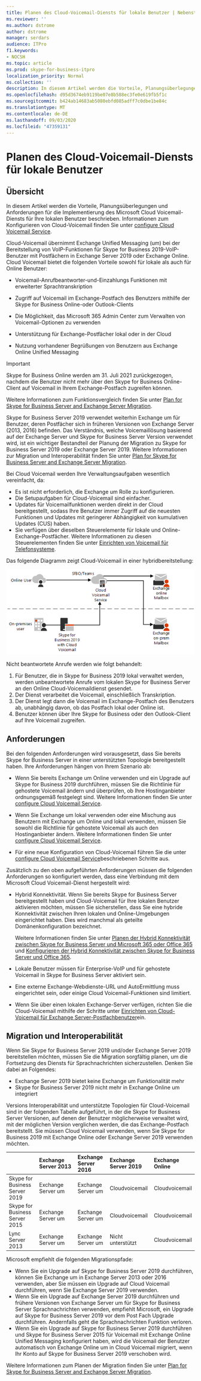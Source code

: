 ```yaml
---
title: Planen des Cloud-Voicemail-Diensts für lokale Benutzer | Nebenstellenanlage Skype for Business Server 2019
ms.reviewer: ''
ms.author: dstrome
author: dstrome
manager: serdars
audience: ITPro
f1.keywords:
- NOCSH
ms.topic: article
ms.prod: skype-for-business-itpro
localization_priority: Normal
ms.collection: ''
description: In diesem Artikel werden die Vorteile, Planungsüberlegungen und Anforderungen für die Implementierung des Microsoft Cloud Voicemail-Diensts beschrieben. Informationen zum Konfigurieren von Cloud-Voicemail finden Sie unter Configuring Cloud Voicemail.
ms.openlocfilehash: d95d3674eb9119be07e8b588ec3fe0e619fb5f1c
ms.sourcegitcommit: b424ab14683ab5080ebfd085adff7c0dbe1be84c
ms.translationtype: MT
ms.contentlocale: de-DE
ms.lasthandoff: 09/03/2020
ms.locfileid: "47359131"
---
```

# <a name="plan-cloud-voicemail-service-for-on-premises-users"></a>Planen des Cloud-Voicemail-Diensts für lokale Benutzer

## <a name="overview"></a>Übersicht

In diesem Artikel werden die Vorteile, Planungsüberlegungen und Anforderungen für die Implementierung des Microsoft Cloud Voicemail-Diensts für Ihre lokalen Benutzer beschrieben. Informationen zum Konfigurieren von Cloud-Voicemail finden Sie unter [configure Cloud Voicemail Service](configure-cloud-voicemail.md).

Cloud-Voicemail übernimmt Exchange Unified Messaging (um) bei der Bereitstellung von VoIP-Funktionen für Skype for Business 2019-VoIP-Benutzer mit Postfächern in Exchange Server 2019 oder Exchange Online. Cloud Voicemail bietet die folgenden Vorteile sowohl für lokale als auch für Online Benutzer:

- Voicemail-Anrufbeantworter-und-Einzahlungs Funktionen mit erweiterter Sprachtranskription

- Zugriff auf Voicemail im Exchange-Postfach des Benutzers mithilfe der Skype for Business Online-oder Outlook-Clients

- Die Möglichkeit, das Microsoft 365 Admin Center zum Verwalten von Voicemail-Optionen zu verwenden

- Unterstützung für Exchange-Postfächer lokal oder in der Cloud

- Nutzung vorhandener Begrüßungen von Benutzern aus Exchange Online Unified Messaging

> [!Important]
> Skype for Business Online werden am 31. Juli 2021 zurückgezogen, nachdem die Benutzer nicht mehr über den Skype for Business Online-Client auf Voicemail in Ihrem Exchange-Postfach zugreifen können.

Weitere Informationen zum Funktionsvergleich finden Sie unter [Plan for Skype for Business Server and Exchange Server Migration](plan-um-migration.md).

Skype for Business Server 2019 verwendet weiterhin Exchange um für Benutzer, deren Postfächer sich in früheren Versionen von Exchange Server (2013, 2016) befinden.  Das Verständnis, welche Voicemaillösung basierend auf der Exchange Server und Skype for Business Server Version verwendet wird, ist ein wichtiger Bestandteil der Planung der Migration zu Skype for Business Server 2019 oder Exchange Server 2019. Weitere Informationen zur Migration und Interoperabilität finden Sie unter [Plan for Skype for Business Server and Exchange Server Migration](plan-um-migration.md).

Bei Cloud Voicemail werden Ihre Verwaltungsaufgaben wesentlich vereinfacht, da:

- Es ist nicht erforderlich, die Exchange um Rolle zu konfigurieren.
- Die Setupaufgaben für Cloud-Voicemail sind einfacher.
- Updates für Voicemailfunktionen werden direkt in der Cloud bereitgestellt, sodass Ihre Benutzer immer Zugriff auf die neuesten Funktionen und Updates mit geringerer Abhängigkeit von kumulativen Updates (CUS) haben.
- Sie verfügen über dieselben Steuerelemente für lokale und Online-Exchange-Postfächer. Weitere Informationen zu diesen Steuerelementen finden Sie unter [Einrichten von Voicemail für Telefonsysteme](https://support.office.com/article/Set-up-Phone-System-voicemail-Admin-help-9c590873-b014-4df3-9e27-1bb97322a79d).

Das folgende Diagramm zeigt Cloud-Voicemail in einer hybridbereitstellung:

![SFB Cloud Voicemail](../../sfbserver2019/media/plan-cloud-voice-mail-server1.png)

Nicht beantwortete Anrufe werden wie folgt behandelt:  

1. Für Benutzer, die in Skype for Business 2019 lokal verwaltet werden, werden unbeantwortete Anrufe vom lokalen Skype for Business Server an den Online Cloud-Voicemaildienst gesendet.
2. Der Dienst verarbeitet die Voicemail, einschließlich Transkription.
3. Der Dienst legt dann die Voicemail im Exchange-Postfach des Benutzers ab, unabhängig davon, ob das Postfach lokal oder Online ist.  
4. Benutzer können über Ihre Skype for Business oder den Outlook-Client auf Ihre Voicemail zugreifen.

## <a name="requirements"></a>Anforderungen

Bei den folgenden Anforderungen wird vorausgesetzt, dass Sie bereits Skype for Business Server in einer unterstützten Topologie bereitgestellt haben.  Ihre Anforderungen hängen von Ihrem Szenario ab:

- Wenn Sie bereits Exchange um Online verwenden und ein Upgrade auf Skype for Business 2019 durchführen, müssen Sie die Richtlinie für gehostete Voicemail ändern und überprüfen, ob Ihre Hostinganbieter ordnungsgemäß festgelegt sind. Weitere Informationen finden Sie unter [configure Cloud Voicemail Service](configure-cloud-voicemail.md).

- Wenn Sie Exchange um lokal verwenden oder eine Mischung aus Benutzern mit Exchange um Online und lokal verwenden, müssen Sie sowohl die Richtlinie für gehostete Voicemail als auch den Hostinganbieter ändern.  Weitere Informationen finden Sie unter [configure Cloud Voicemail Service](configure-cloud-voicemail.md).

- Für eine neue Konfiguration von Cloud-Voicemail führen Sie die unter [configure Cloud Voicemail Service](configure-cloud-voicemail.md)beschriebenen Schritte aus.

Zusätzlich zu den oben aufgeführten Anforderungen müssen die folgenden Anforderungen so konfiguriert werden, dass eine Verbindung mit dem Microsoft Cloud Voicemail-Dienst hergestellt wird:

- Hybrid Konnektivität. Wenn Sie bereits Skype for Business Server bereitgestellt haben und Cloud-Voicemail für Ihre lokalen Benutzer aktivieren möchten, müssen Sie sicherstellen, dass Sie eine hybride Konnektivität zwischen Ihren lokalen und Online-Umgebungen eingerichtet haben. Dies wird manchmal als geteilte Domänenkonfiguration bezeichnet.

   Weitere Informationen finden Sie unter [Planen der Hybrid Konnektivität zwischen Skype for Business Server und Microsoft 365 oder Office 365](plan-hybrid-connectivity.md) und [Konfigurieren der Hybrid Konnektivität zwischen Skype for Business Server und Office 365](configure-hybrid-connectivity.md).

- Lokale Benutzer müssen für Enterprise-VoIP und für gehostete Voicemail in Skype for Business Server aktiviert sein.

- Eine externe Exchange-Webdienste-URL und AutoErmittlung muss eingerichtet sein, oder einige Cloud Voicemail-Funktionen sind limitiert.

- Wenn Sie über einen lokalen Exchange-Server verfügen, richten Sie die Cloud-Voicemail mithilfe der Schritte unter [Einrichten von Cloud-Voicemail für Exchange Server-Postfachbenutzer](https://docs.microsoft.com/microsoftteams/set-up-phone-system-voicemail#set-up-cloud-voicemail-for-exchange-server-mailbox-users)ein.

## <a name="migration-and-interoperability"></a>Migration und Interoperabilität

Wenn Sie Skype for Business Server 2019 und/oder Exchange Server 2019 bereitstellen möchten, müssen Sie die Migration sorgfältig planen, um die Fortsetzung des Diensts für Sprachnachrichten sicherzustellen. Denken Sie dabei an Folgendes:

- Exchange Server 2019 bietet keine Exchange um Funktionalität mehr
- Skype for Business Server 2019 nicht mehr in Exchange Online um integriert

Versions Interoperabilität und unterstützte Topologien für Cloud-Voicemail sind in der folgenden Tabelle aufgeführt, in der die Skype for Business Server Versionen, auf denen der Benutzer möglicherweise verwaltet wird, mit der möglichen Version verglichen werden, die das Exchange-Postfach bereitstellt. Sie müssen Cloud Voicemail verwenden, wenn Sie Skype for Business 2019 mit Exchange Online oder Exchange Server 2019 verwenden möchten.

| | Exchange Server 2013 | Exchange Server 2016 | Exchange Server 2019 | Exchange Online   |
|:---    |:--- |:--- |:--- |:---  |
| Skype for Business Server 2019 | Exchange Server um | Exchange Server um | Cloudvoicemail | Cloudvoicemail |
| Skype for Business Server 2015 | Exchange Server um | Exchange Server um | Cloudvoicemail | Cloudvoicemail |
| Lync Server 2013 <br>  | Exchange Server um | Exchange Server um | Nicht unterstützt | Cloudvoicemail |

Microsoft empfiehlt die folgenden Migrationspfade:

- Wenn Sie ein Upgrade auf Skype for Business Server 2019 durchführen, können Sie Exchange um in Exchange Server 2013 oder 2016 verwenden, aber Sie müssen ein Upgrade auf Cloud Voicemail durchführen, wenn Sie Exchange Server 2019 verwenden.
- Wenn Sie ein Upgrade auf Exchange Server 2019 durchführen und frühere Versionen von Exchange Server um für Skype for Business Server Sprachnachrichten verwenden, empfiehlt Microsoft, ein Upgrade auf Skype for Business Server 2019 vor dem Post Fach Upgrade durchführen.  Andernfalls geht die Sprachnachrichten Funktion verloren.
- Wenn Sie ein Upgrade auf Skype for Business Server 2019 durchführen und Skype for Business Server 2015 für Voicemail mit Exchange Online Unified Messaging konfiguriert haben, wird die Voicemail der Benutzer automatisch von Exchange Online um in Cloud Voicemail migriert, wenn Ihr Konto auf Skype for Business Server 2019 verschoben wird. 

Weitere Informationen zum Planen der Migration finden Sie unter [Plan for Skype for Business Server and Exchange Server Migration](plan-um-migration.md).
